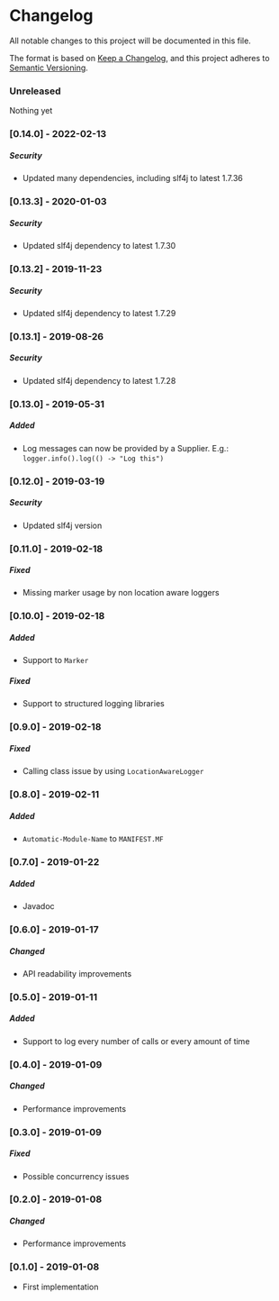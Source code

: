 # Changelog

All notable changes to this project will be documented in this file.

The format is based on [Keep a Changelog](https://keepachangelog.com/en/1.0.0/), and this project adheres to [Semantic Versioning](https://semver.org/spec/v2.0.0.html).

### Unreleased

Nothing yet

### [0.14.0] - 2022-02-13

##### Security

- Updated many dependencies, including slf4j to latest 1.7.36

### [0.13.3] - 2020-01-03

##### Security

- Updated slf4j dependency to latest 1.7.30

### [0.13.2] - 2019-11-23

##### Security

- Updated slf4j dependency to latest 1.7.29

### [0.13.1] - 2019-08-26

##### Security

- Updated slf4j dependency to latest 1.7.28

### [0.13.0] - 2019-05-31

##### Added

- Log messages can now be provided by a Supplier. E.g.: `logger.info().log(() -> "Log this")`

### [0.12.0] - 2019-03-19

##### Security

- Updated slf4j version

### [0.11.0] - 2019-02-18

##### Fixed

- Missing marker usage by non location aware loggers

### [0.10.0] - 2019-02-18

##### Added

- Support to `Marker`

##### Fixed

- Support to structured logging libraries

### [0.9.0] - 2019-02-18

##### Fixed

- Calling class issue by using `LocationAwareLogger`

### [0.8.0] - 2019-02-11

##### Added

- `Automatic-Module-Name` to `MANIFEST.MF`

### [0.7.0] - 2019-01-22

##### Added

- Javadoc

### [0.6.0] - 2019-01-17

##### Changed

- API readability improvements

### [0.5.0] - 2019-01-11

##### Added

- Support to log every number of calls or every amount of time

### [0.4.0] - 2019-01-09

##### Changed

- Performance improvements

### [0.3.0] - 2019-01-09

##### Fixed

- Possible concurrency issues

### [0.2.0] - 2019-01-08

##### Changed

- Performance improvements

### [0.1.0] - 2019-01-08

- First implementation
